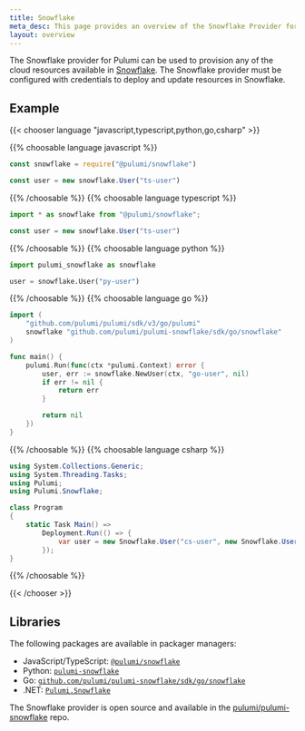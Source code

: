 ```yaml
---
title: Snowflake
meta_desc: This page provides an overview of the Snowflake Provider for Pulumi.
layout: overview
---
```


The Snowflake provider for Pulumi can be used to provision any of the cloud resources available in [Snowflake](https://www.snowflake.com/).
The Snowflake provider must be configured with credentials to deploy and update resources in Snowflake.

## Example

{{< chooser language "javascript,typescript,python,go,csharp" >}}

{{% choosable language javascript %}}

```javascript
const snowflake = require("@pulumi/snowflake")

const user = new snowflake.User("ts-user")
```

{{% /choosable %}}
{{% choosable language typescript %}}

```typescript
import * as snowflake from "@pulumi/snowflake";

const user = new snowflake.User("ts-user")
```

{{% /choosable %}}
{{% choosable language python %}}

```python
import pulumi_snowflake as snowflake

user = snowflake.User("py-user")
```

{{% /choosable %}}
{{% choosable language go %}}

```go
import (
	"github.com/pulumi/pulumi/sdk/v3/go/pulumi"
    snowflake "github.com/pulumi/pulumi-snowflake/sdk/go/snowflake"
)

func main() {
	pulumi.Run(func(ctx *pulumi.Context) error {
        user, err := snowflake.NewUser(ctx, "go-user", nil)
		if err != nil {
			return err
		}

		return nil
	})
}

```

{{% /choosable %}}
{{% choosable language csharp %}}

```csharp
using System.Collections.Generic;
using System.Threading.Tasks;
using Pulumi;
using Pulumi.Snowflake;

class Program
{
    static Task Main() =>
        Deployment.Run(() => {
            var user = new Snowflake.User("cs-user", new Snowflake.UserArgs{});
        });
}
```

{{% /choosable %}}

{{< /chooser >}}

## Libraries

The following packages are available in packager managers:

* JavaScript/TypeScript: [`@pulumi/snowflake`](https://www.npmjs.com/package/@pulumi/snowflake)
* Python: [`pulumi-snowflake`](https://pypi.org/project/pulumi-snowflake/)
* Go: [`github.com/pulumi/pulumi-snowflake/sdk/go/snowflake`](https://github.com/pulumi/pulumi-snowflake)
* .NET: [`Pulumi.Snowflake`](https://www.nuget.org/packages/Pulumi.Snowflake)

The Snowflake provider is open source and available in the [pulumi/pulumi-snowflake](https://github.com/pulumi/pulumi-snowflake) repo.
